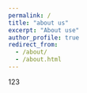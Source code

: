 ```yaml
---
permalink: /
title: "about us"
excerpt: "About use"
author_profile: true
redirect_from: 
  - /about/
  - /about.html
---
```

123



